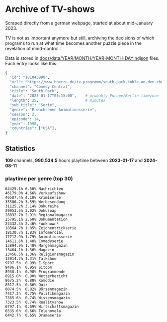 # Archive of TV-shows

Scraped directly from a german webpage, started at about mid-January 2023.

TV is not as important anymore but still, archiving the decisions of which programs to run at what time
becomes another puzzle piece in the revelation of mind-control.. 

Data is stored in [docs/data/YEAR/MONTH/YEAR-MONTH-DAY.ndjson](docs/data/) files. 
Each entry looks like this:

```python
{
  "id": "181043890", 
  "url": "https://www.hoerzu.de/tv-programm/south-park-kohle-an-den-chefkoch/bid_181043890/", 
  "channel": "Comedy Central", 
  "title": "South Park", 
  "date": "2023-01-17T05:15:00",    # probably Europe/Berlin timezone 
  "length": 25,                     # minutes 
  "sub_title": "Serie", 
  "genre": "Erwachsenen-Animationsserie", 
  "season": 2, 
  "episode": 14, 
  "year": 1998, 
  "countries": ["USA"],
}
```

## Statistics

**109** channels, **990,534.5** hours playtime between **2023-01-17** and **2024-08-11**


### playtime per genre (top 30)

    64425.1h 6.50% Nachrichten
    46179.0h 4.66% Verkaufsshow
    40587.4h 4.10% Krimiserie
    35586.2h 3.59% Werbesendung
    31125.2h 3.14% Dokureihe
    29953.6h 3.02% Dokusoap
    28832.7h 2.91% Regionalmagazin
    25795.1h 2.60% Dokumentation
    24332.3h 2.46% *unknown*
    18364.7h 1.85% Zeichentrickserie
    18130.7h 1.83% Infomercial
    17712.9h 1.79% Animationsserie
    14611.6h 1.48% Comedyserie
    13894.9h 1.40% Morgenmagazin
    13464.1h 1.36% Magazin
    13456.5h 1.36% Religionsmagazin
    13014.7h 1.31% Talkshow
    9797.5h  0.99% E-Sport
    9406.1h  0.95% Sitcom
    8938.1h  0.90% Programmende
    8915.0h  0.90% Wetterbericht
    8675.2h  0.88% Komödie
    8517.5h  0.86% Quiz
    8074.5h  0.82% Börsenmagazin
    7417.3h  0.75% Politikmagazin
    7365.6h  0.74% Wissensmagazin
    7323.5h  0.74% Realityshow
    6797.1h  0.69% Wirtschaftsmagazin
    6535.6h  0.66% Telenovela
    6442.7h  0.65% Dramaserie
